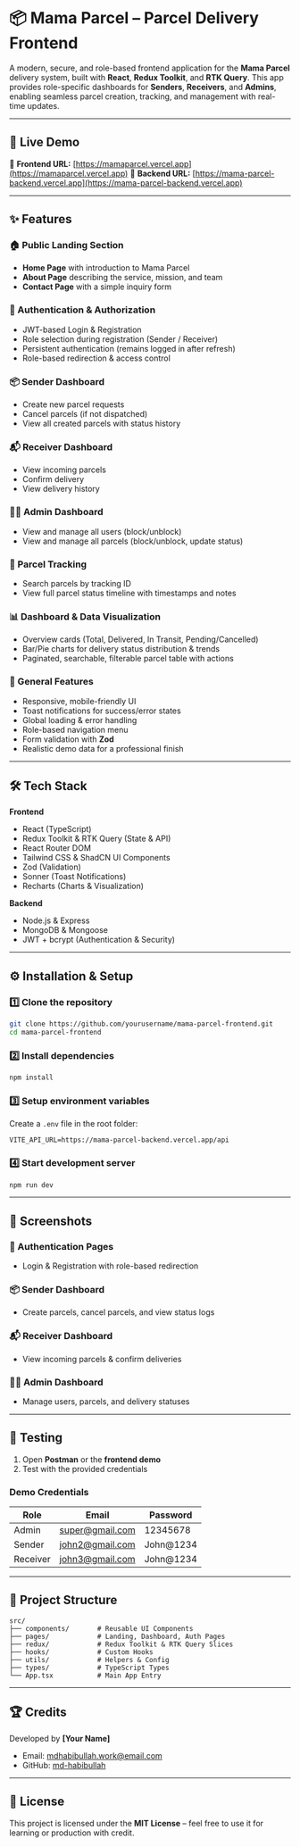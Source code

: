 # 📦 Mama Parcel – Parcel Delivery Frontend

A modern, secure, and role-based frontend application for the **Mama Parcel** delivery system, built with **React**, **Redux Toolkit**, and **RTK Query**.
This app provides role-specific dashboards for **Senders**, **Receivers**, and **Admins**, enabling seamless parcel creation, tracking, and management with real-time updates.

---

## 🚀 Live Demo
🔗 **Frontend URL:** [https://mamaparcel.vercel.app](https://mamaparcel.vercel.app)
🔗 **Backend URL:** [https://mama-parcel-backend.vercel.app](https://mama-parcel-backend.vercel.app)

---

## ✨ Features

### 🏠 Public Landing Section
- **Home Page** with introduction to Mama Parcel
- **About Page** describing the service, mission, and team
- **Contact Page** with a simple inquiry form

### 🔐 Authentication & Authorization
- JWT-based Login & Registration
- Role selection during registration (Sender / Receiver)
- Persistent authentication (remains logged in after refresh)
- Role-based redirection & access control

### 📦 Sender Dashboard
- Create new parcel requests
- Cancel parcels (if not dispatched)
- View all created parcels with status history

### 📬 Receiver Dashboard
- View incoming parcels
- Confirm delivery
- View delivery history

### 👨‍💼 Admin Dashboard
- View and manage all users (block/unblock)
- View and manage all parcels (block/unblock, update status)

### 🔎 Parcel Tracking
- Search parcels by tracking ID
- View full parcel status timeline with timestamps and notes

### 📊 Dashboard & Data Visualization
- Overview cards (Total, Delivered, In Transit, Pending/Cancelled)
- Bar/Pie charts for delivery status distribution & trends
- Paginated, searchable, filterable parcel table with actions

### 🎨 General Features
- Responsive, mobile-friendly UI
- Toast notifications for success/error states
- Global loading & error handling
- Role-based navigation menu
- Form validation with **Zod**
- Realistic demo data for a professional finish

---

## 🛠 Tech Stack

**Frontend**
- React (TypeScript)
- Redux Toolkit & RTK Query (State & API)
- React Router DOM
- Tailwind CSS & ShadCN UI Components
- Zod (Validation)
- Sonner (Toast Notifications)
- Recharts (Charts & Visualization)

**Backend**
- Node.js & Express
- MongoDB & Mongoose
- JWT + bcrypt (Authentication & Security)

---

## ⚙️ Installation & Setup

### 1️⃣ Clone the repository
```bash
git clone https://github.com/yourusername/mama-parcel-frontend.git
cd mama-parcel-frontend
```

### 2️⃣ Install dependencies
```bash
npm install
```

### 3️⃣ Setup environment variables
Create a `.env` file in the root folder:
```env
VITE_API_URL=https://mama-parcel-backend.vercel.app/api
```

### 4️⃣ Start development server
```bash
npm run dev
```

---

## 📸 Screenshots

### 🔐 Authentication Pages
- Login & Registration with role-based redirection

### 📦 Sender Dashboard
- Create parcels, cancel parcels, and view status logs

### 📬 Receiver Dashboard
- View incoming parcels & confirm deliveries

### 👨‍💼 Admin Dashboard
- Manage users, parcels, and delivery statuses

---

## 🧪 Testing

1. Open **Postman** or the **frontend demo**
2. Test with the provided credentials

### Demo Credentials

| Role       | Email                   | Password      |
|------------|-------------------------|---------------|
| Admin      | super@gmail.com         | 12345678      |
| Sender     | john2@gmail.com         | John@1234     |
| Receiver   | john3@gmail.com         | John@1234     |

---

## 📂 Project Structure

```
src/
├── components/       # Reusable UI Components
├── pages/            # Landing, Dashboard, Auth Pages
├── redux/            # Redux Toolkit & RTK Query Slices
├── hooks/            # Custom Hooks
├── utils/            # Helpers & Config
├── types/            # TypeScript Types
└── App.tsx           # Main App Entry
```

---

## 🏆 Credits

Developed by **[Your Name]**
- Email: mdhabibullah.work@email.com
- GitHub: [md-habibullah](https://github.com/md-habibullah)

---

## 📜 License

This project is licensed under the **MIT License** – feel free to use it for learning or production with credit.
